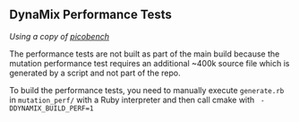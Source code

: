 ## DynaMix Performance Tests

*Using a copy of [picobench](https://github.com/iboB/picobench)*

The performance tests are not built as part of the main build because the mutation performance test requires an additional ~400k source file which is generated by a script and not part of the repo.

To build the performance tests, you need to manually execute `generate.rb` in `mutation_perf/` with a Ruby interpreter and then call cmake with ` -DDYNAMIX_BUILD_PERF=1`
